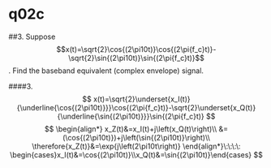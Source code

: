 # q02c

##3.
Suppose  $$x(t)=\sqrt{2}\cos{(2\pi10t)}\cos{(2\pi{f_c}t)}-\sqrt{2}\sin{(2\pi10t)}\sin{(2\pi{f_c}t)}$$.  Find the baseband equivalent (complex envelope) signal.


####3.
$$
x(t)=\sqrt{2}\underset{x_I(t)}{\underline{\cos{(2\pi10t)}}}\cos{(2\pi{f_c}t)}-\sqrt{2}\underset{x_Q(t)}{\underline{\sin{(2\pi10t)}}}\sin{(2\pi{f_c}t)}
$$
$$
    \begin{align*}
    x_Z(t)&=x_I(t)+j\left(x_Q(t)\right)\\
    &=(\cos{(2\pi10t)})+j\left(\sin{(2\pi10t)}\right)\\
    \therefore{x_Z(t)}&=\exp{j\left(2\pi10t\right)}
    \end{align*}\:\:\:\:
    \begin{cases}x_I(t)&=\cos{(2\pi10t)}\\x_Q(t)&=\sin{(2\pi10t)}\end{cases}
$$
